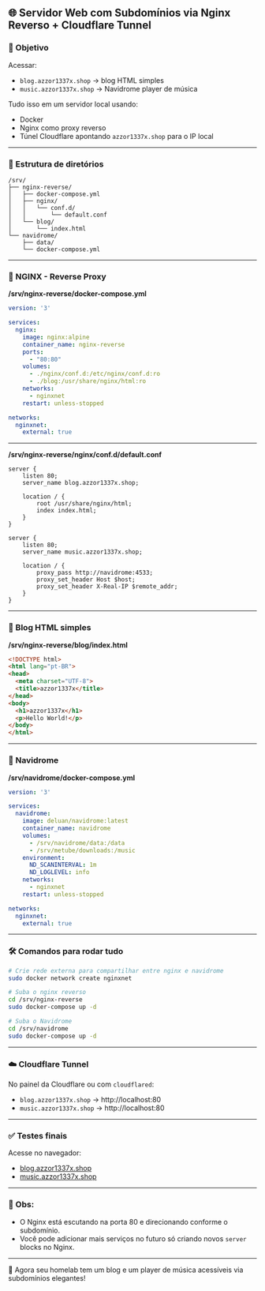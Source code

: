 ## 🌐 Servidor Web com Subdomínios via Nginx Reverso + Cloudflare Tunnel

### 🎯 Objetivo
Acessar:
- `blog.azzor1337x.shop` → blog HTML simples
- `music.azzor1337x.shop` → Navidrome player de música

Tudo isso em um servidor local usando:
- Docker
- Nginx como proxy reverso
- Túnel Cloudflare apontando `azzor1337x.shop` para o IP local

---

### 📁 Estrutura de diretórios

```
/srv/
├── nginx-reverse/
│   ├── docker-compose.yml
│   ├── nginx/
│   │   └── conf.d/
│   │       └── default.conf
│   └── blog/
│       └── index.html
└── navidrome/
    ├── data/
    └── docker-compose.yml
```

---

### 🔧 NGINX - Reverse Proxy

**/srv/nginx-reverse/docker-compose.yml**

```yaml
version: '3'

services:
  nginx:
    image: nginx:alpine
    container_name: nginx-reverse
    ports:
      - "80:80"
    volumes:
      - ./nginx/conf.d:/etc/nginx/conf.d:ro
      - ./blog:/usr/share/nginx/html:ro
    networks:
      - nginxnet
    restart: unless-stopped

networks:
  nginxnet:
    external: true
```

---

**/srv/nginx-reverse/nginx/conf.d/default.conf**

```nginx
server {
    listen 80;
    server_name blog.azzor1337x.shop;

    location / {
        root /usr/share/nginx/html;
        index index.html;
    }
}

server {
    listen 80;
    server_name music.azzor1337x.shop;

    location / {
        proxy_pass http://navidrome:4533;
        proxy_set_header Host $host;
        proxy_set_header X-Real-IP $remote_addr;
    }
}
```

---

### 📝 Blog HTML simples

**/srv/nginx-reverse/blog/index.html**

```html
<!DOCTYPE html>
<html lang="pt-BR">
<head>
  <meta charset="UTF-8">
  <title>azzor1337x</title>
</head>
<body>
  <h1>azzor1337x</h1>
  <p>Hello World!</p>
</body>
</html>
```

---

### 🎵 Navidrome

**/srv/navidrome/docker-compose.yml**

```yaml
version: '3'

services:
  navidrome:
    image: deluan/navidrome:latest
    container_name: navidrome
    volumes:
      - /srv/navidrome/data:/data
      - /srv/metube/downloads:/music
    environment:
      ND_SCANINTERVAL: 1m
      ND_LOGLEVEL: info
    networks:
      - nginxnet
    restart: unless-stopped

networks:
  nginxnet:
    external: true
```

---

### 🛠️ Comandos para rodar tudo

```bash
# Crie rede externa para compartilhar entre nginx e navidrome
sudo docker network create nginxnet

# Suba o nginx reverso
cd /srv/nginx-reverse
sudo docker-compose up -d

# Suba o Navidrome
cd /srv/navidrome
sudo docker-compose up -d
```

---

### ☁️ Cloudflare Tunnel

No painel da Cloudflare ou com `cloudflared`:

- `blog.azzor1337x.shop` → http://localhost:80
- `music.azzor1337x.shop` → http://localhost:80

---

### ✅ Testes finais

Acesse no navegador:
- [blog.azzor1337x.shop](http://blog.azzor1337x.shop)
- [music.azzor1337x.shop](http://music.azzor1337x.shop)

---

### 📌 Obs:
- O Nginx está escutando na porta 80 e direcionando conforme o subdomínio.
- Você pode adicionar mais serviços no futuro só criando novos `server` blocks no Nginx.

---

🎉 Agora seu homelab tem um blog e um player de música acessíveis via subdomínios elegantes!


